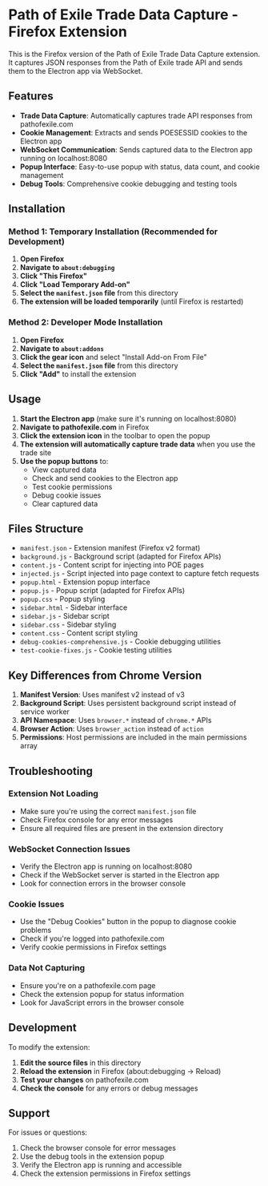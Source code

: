 # Path of Exile Trade Data Capture - Firefox Extension

This is the Firefox version of the Path of Exile Trade Data Capture extension. It captures JSON responses from the Path of Exile trade API and sends them to the Electron app via WebSocket.

## Features

- **Trade Data Capture**: Automatically captures trade API responses from pathofexile.com
- **Cookie Management**: Extracts and sends POESESSID cookies to the Electron app
- **WebSocket Communication**: Sends captured data to the Electron app running on localhost:8080
- **Popup Interface**: Easy-to-use popup with status, data count, and cookie management
- **Debug Tools**: Comprehensive cookie debugging and testing tools

## Installation

### Method 1: Temporary Installation (Recommended for Development)

1. **Open Firefox**
2. **Navigate to `about:debugging`**
3. **Click "This Firefox"**
4. **Click "Load Temporary Add-on"**
5. **Select the `manifest.json` file** from this directory
6. **The extension will be loaded temporarily** (until Firefox is restarted)

### Method 2: Developer Mode Installation

1. **Open Firefox**
2. **Navigate to `about:addons`**
3. **Click the gear icon** and select "Install Add-on From File"
4. **Select the `manifest.json` file** from this directory
5. **Click "Add"** to install the extension

## Usage

1. **Start the Electron app** (make sure it's running on localhost:8080)
2. **Navigate to pathofexile.com** in Firefox
3. **Click the extension icon** in the toolbar to open the popup
4. **The extension will automatically capture trade data** when you use the trade site
5. **Use the popup buttons** to:
   - View captured data
   - Check and send cookies to the Electron app
   - Test cookie permissions
   - Debug cookie issues
   - Clear captured data

## Files Structure

- `manifest.json` - Extension manifest (Firefox v2 format)
- `background.js` - Background script (adapted for Firefox APIs)
- `content.js` - Content script for injecting into POE pages
- `injected.js` - Script injected into page context to capture fetch requests
- `popup.html` - Extension popup interface
- `popup.js` - Popup script (adapted for Firefox APIs)
- `popup.css` - Popup styling
- `sidebar.html` - Sidebar interface
- `sidebar.js` - Sidebar script
- `sidebar.css` - Sidebar styling
- `content.css` - Content script styling
- `debug-cookies-comprehensive.js` - Cookie debugging utilities
- `test-cookie-fixes.js` - Cookie testing utilities

## Key Differences from Chrome Version

1. **Manifest Version**: Uses manifest v2 instead of v3
2. **Background Script**: Uses persistent background script instead of service worker
3. **API Namespace**: Uses `browser.*` instead of `chrome.*` APIs
4. **Browser Action**: Uses `browser_action` instead of `action`
5. **Permissions**: Host permissions are included in the main permissions array

## Troubleshooting

### Extension Not Loading
- Make sure you're using the correct `manifest.json` file
- Check Firefox console for any error messages
- Ensure all required files are present in the extension directory

### WebSocket Connection Issues
- Verify the Electron app is running on localhost:8080
- Check if the WebSocket server is started in the Electron app
- Look for connection errors in the browser console

### Cookie Issues
- Use the "Debug Cookies" button in the popup to diagnose cookie problems
- Check if you're logged into pathofexile.com
- Verify cookie permissions in Firefox settings

### Data Not Capturing
- Ensure you're on a pathofexile.com page
- Check the extension popup for status information
- Look for JavaScript errors in the browser console

## Development

To modify the extension:

1. **Edit the source files** in this directory
2. **Reload the extension** in Firefox (about:debugging → Reload)
3. **Test your changes** on pathofexile.com
4. **Check the console** for any errors or debug messages

## Support

For issues or questions:
1. Check the browser console for error messages
2. Use the debug tools in the extension popup
3. Verify the Electron app is running and accessible
4. Check the extension permissions in Firefox settings

